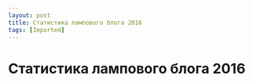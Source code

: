 ```yaml
---
layout: post
title: Статистика лампового блога 2016
tags: [Imported]
---
```

# Статистика лампового блога 2016

